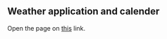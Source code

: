 ## Weather application and calender

Open the page on [this](https://tinozg.github.io/p5js_sketch/p5js/index.html) link.
